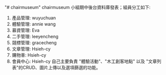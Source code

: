 "# chairmuseum" 
chairmuseum 小組期中後台資料庫發表；組員分工如下: 
1. 產品管理: wuyuchuan
2. 體驗管理: annie wang
3. 募資管理: Eva
4. 二手管理: leeyencheng
5. 競標管理: gracecheng
6. 文章管理: Hsieh-cy
7. 購物車: Hsieh-cy
8. 會員中心: Hsieh-cy
自己主要負責 "體驗活動"、"木工創客地點" 以及 "文章列表"的CRUD、圖片上傳以及選項篩選的功能。
